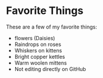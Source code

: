 # Favorite Things

These are a few of my favorite things:

- flowers (Daisies)
- Raindrops on roses
- Whiskers on kittens
- Bright copper kettles
- Warm woolen mittens
- Not editing directly on GitHub
